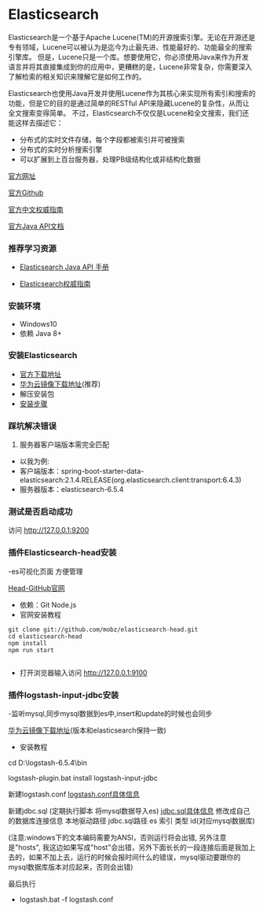 # Elasticsearch

Elasticsearch是一个基于Apache Lucene(TM)的开源搜索引擎。无论在开源还是专有领域，Lucene可以被认为是迄今为止最先进、性能最好的、功能最全的搜索引擎库。
但是，Lucene只是一个库。想要使用它，你必须使用Java来作为开发语言并将其直接集成到你的应用中，更糟糕的是，Lucene非常复杂，你需要深入了解检索的相关知识来理解它是如何工作的。

Elasticsearch也使用Java开发并使用Lucene作为其核心来实现所有索引和搜索的功能，但是它的目的是通过简单的RESTful API来隐藏Lucene的复杂性，从而让全文搜索变得简单。
不过，Elasticsearch不仅仅是Lucene和全文搜索，我们还能这样去描述它：

- 分布式的实时文件存储，每个字段都被索引并可被搜索
- 分布式的实时分析搜索引擎
- 可以扩展到上百台服务器，处理PB级结构化或非结构化数据

[官方网址](https://www.elastic.co/cn/)

[官方Github](https://github.com/elastic/elasticsearch)

[官方中文权威指南](https://www.elastic.co/guide/cn/elasticsearch/guide/current/index.html)

[官方Java API文档](https://www.elastic.co/guide/en/elasticsearch/client/java-api/current/index.html)

### 推荐学习资源

- [Elasticsearch Java API 手册](https://es.quanke.name/)

- [Elasticsearch权威指南](http://www.learnes.net/index.html)

### 安装环境

- Windows10
- 依赖 Java 8+

### 安装Elasticsearch

- [官方下载地址](https://www.elastic.co/downloads/elasticsearch)
- [华为云镜像下载地址](https://mirrors.huaweicloud.com/elasticsearch/)(推荐)
- 解压安装包 
- [安装步骤](https://www.jianshu.com/p/518b1273f4c1)



### 踩坑解决错误

1. 服务器客户端版本需完全匹配
 - 以我为例: 
  - 客户端版本：spring-boot-starter-data-elasticsearch:2.1.4.RELEASE(org.elasticsearch.client:transport:6.4.3)
  - 服务器版本：elasticsearch-6.5.4

### 测试是否启动成功

访问 http://127.0.0.1:9200

### 插件Elasticsearch-head安装
-es可视化页面  方便管理

[Head-GitHub官网](https://github.com/mobz/elasticsearch-head)

- 依赖：Git Node.js
- 官网安装教程
```
git clone git://github.com/mobz/elasticsearch-head.git
cd elasticsearch-head
npm install
npm run start


```

- 打开浏览器输入访问 http://127.0.0.1:9100


### 插件logstash-input-jdbc安装
-监听mysql,同步mysql数据到es中,insert和update的时候也会同步

[华为云镜像下载地址](https://mirrors.huaweicloud.com/logstash/)(版本和elasticsearch保持一致)


- 安装教程

 cd D:\logstash-6.5.4\bin
 
 logstash-plugin.bat install logstash-input-jdbc
 
 新建logstash.conf
 [logstash.conf具体信息](https://github.com/xinjiakun/Freefish/blob/master/logstash.conf)
 
 新建jdbc.sql (定期执行脚本 将mysql数据导入es)
 [jdbc.sql具体信息](https://github.com/xinjiakun/Freefish/blob/master/jdbc.sql)
 修改成自己的数据库连接信息 本地驱动路径 jdbc.sql路径 es 索引 类型 id(对应mysql数据库)
 
 (注意:windows下的文本编码需要为ANSI，否则运行将会出错, 另外注意是"hosts", 我这边如果写成"host"会出错，另外下面长长的一段连接后面是我加上去的，如果不加上去，运行的时候会报时间什么的错误，mysql驱动要跟你的mysql数据库版本对应起来，否则会出错)
 
 最后执行
- logstash.bat -f logstash.conf
 
